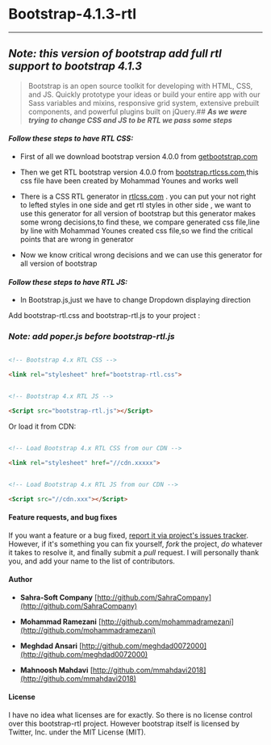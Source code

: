 # Bootstrap-4.1.3-rtl
---
## ***Note: this version of bootstrap add full rtl support to bootstrap 4.1.3***


> Bootstrap is an open source toolkit for developing with HTML, CSS, and JS. Quickly prototype your ideas or build your entire app with our Sass variables and mixins, responsive grid system, extensive prebuilt components, and powerful plugins built on jQuery.## ***As we were trying to change CSS and JS to be RTL we pass some steps***


#### ***Follow these steps to have RTL CSS:***

- First of all we download bootstrap version 4.0.0 from [getbootstrap.com](https://getbootstrap.com)

- Then we get RTL bootstrap version 4.0.0 from [bootstrap.rtlcss.com](http://bootstrap.rtlcss.com),this css file have been created by Mohammad Younes and works well

- There is a CSS RTL generator in [rtlcss.com](http://rtlcss.com) . you can put your not right to lefted styles in one side and get rtl styles in other side , we want to use this generator for all version of bootstrap 
but this generator makes some wrong decisions,to find these, we compare generated css file,line by line with Mohammad Younes created css file,so we find the critical points that are wrong in generator

- Now we know critical wrong decisions and we can use this generator for all version of bootstrap

#### ***Follow these steps to have RTL JS:***

- In Bootstrap.js,just we have to change Dropdown displaying direction


Add bootstrap-rtl.css and bootstrap-rtl.js to your project :

### ***Note: add poper.js before bootstrap-rtl.js***


```html

<!-- Bootstrap 4.x RTL CSS -->

<link rel="stylesheet" href="bootstrap-rtl.css">


<!-- Bootstrap 4.x RTL JS -->

<Script src="bootstrap-rtl.js"></Script>

```


Or load it from CDN:


```html

<!-- Load Bootstrap 4.x RTL CSS from our CDN -->

<link rel="stylesheet" href="//cdn.xxxxx">


<!-- Load Bootstrap 4.x RTL JS from our CDN -->

<Script src="//cdn.xxx"></Script>

```






#### Feature requests, and bug fixes



If you want a feature or a bug fixed, [report it via project's issues tracker](https://github.com/SahraCompany/Bootstrap-4.x-RTL/issues). However, if it's something you can fix yourself, *fork* the project, *do* whatever it takes to resolve it, and finally submit a *pull* request. I will personally thank you, and add your name to the list of contributors.



#### Author


- **Sahra-Soft Company** [http://github.com/SahraCompany](http://github.com/SahraCompany)

  

- **Mohammad Ramezani** [http://github.com/mohammadramezani](http://github.com/mohammadramezani)
 

  
- **Meghdad Ansari** [http://github.com/meghdad0072000](http://github.com/meghdad0072000)

- **Mahnoosh Mahdavi** [http://github.com/mmahdavi2018](http://github.com/mmahdavi2018)

  





#### License
I have no idea what licenses are for exactly. So there is no license control over this bootstrap-rtl project. However bootstrap itself is licensed by Twitter, Inc. under the MIT License (MIT).
